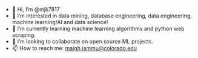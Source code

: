 - 👋 Hi, I’m @mjk7817
- 👀 I’m interested in data mining, database engineering, data engineering, machine learning/AI and data science!
- 🌱 I’m currently learning machine learning algorithms and python web scraping. 
- 💞️ I’m looking to collaborate on open source ML projects.
- 📫 How to reach me: maigh.jammu@colorado.edu


